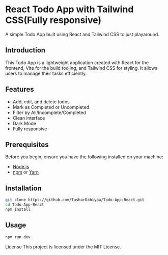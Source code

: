# React Todo App with Tailwind CSS(Fully responsive)

A simple Todo App built using React and Tailwind CSS to just playaround.

## Introduction

This Todo App is a lightweight application created with React for the frontend, Vite for the build tooling, and Tailwind CSS for styling. It allows users to manage their tasks efficiently.

## Features

- Add, edit, and delete todos
- Mark as Completed or Uncompleted
- Filter by All/Incomplete/Completed
- Clean interface
- Dark Mode
- Fully responsive

## Prerequisites

Before you begin, ensure you have the following installed on your machine:

- [Node.js](https://nodejs.org/)
- [npm](https://www.npmjs.com/) or [Yarn](https://yarnpkg.com/)

## Installation

```bash
git clone https://github.com/TusharDahiyaa/Todo-App-React.git
cd Todo-App-React
npm install
```

## Usage

```bash
npm run dev
```

License
This project is licensed under the MIT License.
